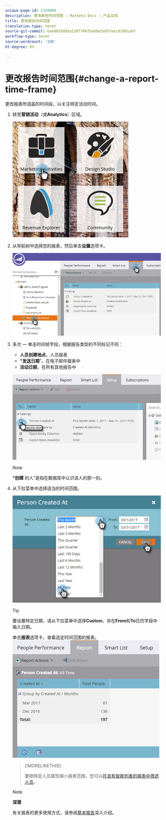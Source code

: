 ```yaml
---
unique-page-id: 2359968
description: 更改报告时间范围 — Marketo Docs — 产品文档
title: 更改报告时间范围
translation-type: tm+mt
source-git-commit: 6ae882dddda220f7067babbe5a057eec82601abf
workflow-type: tm+mt
source-wordcount: '180'
ht-degree: 0%

---
```



# 更改报告时间范围{#change-a-report-time-frame}

更改报表所涵盖的时间段，以关注特定活动时间。

1. 转至&#x200B;**营销活动**（或&#x200B;**Analytics**）区域。

   ![](assets/image2017-3-27-9-3a15-3a9.png)

1. 从导航树中选择您的报表，然后单击&#x200B;**设置**&#x200B;选项卡。

   ![](assets/image2017-3-27-9-3a57-3a56.png)

1. 多次 — 单击时间帧字段，根据报告类型的不同标记不同：

   * **人员创建地点**，人员报表
   * **“发送日期**”，在电子邮件报表中
   * **活动日期**，在所有其他报告中

   ![](assets/image2017-3-27-9-3a58-3a23.png)

   >[!NOTE]
   >
   >**“创建** 的人”是指在数据库中认识该人的那一刻。

1. 从下拉菜单中选择适当的时间范围。

   ![](assets/image2017-3-27-9-3a58-3a40.png)

   >[!TIP]
   >
   >要设置特定日期，请从下拉菜单中选择&#x200B;**Custom**，并在&#x200B;**From**&#x200B;和&#x200B;**To**&#x200B;日历字段中输入日期。

   单击&#x200B;**报表**&#x200B;选项卡，查看选定时间范围的报表。\
   ![](assets/image2017-3-27-9-3a59-3a1.png)

   >[!MORELIKETHIS]
   >
   >
   >
   >要按特定人员属性缩小报表范围，您可以[在具有智能列表的报表中筛选人员](filter-people-in-a-report-with-a-smart-list.md)。

   >[!NOTE]
   >
   >**深潜**
   >
   >
   >有关报表的更多使用方式，请参阅[基本报告](https://docs.marketo.com/display/docs/basic+reporting)深入介绍。

